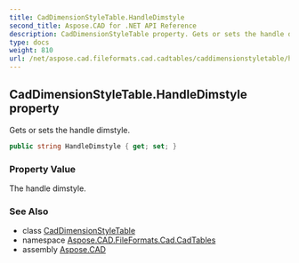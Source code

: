 ```yaml
---
title: CadDimensionStyleTable.HandleDimstyle
second_title: Aspose.CAD for .NET API Reference
description: CadDimensionStyleTable property. Gets or sets the handle dimstyle
type: docs
weight: 810
url: /net/aspose.cad.fileformats.cad.cadtables/caddimensionstyletable/handledimstyle/
---
```

## CadDimensionStyleTable.HandleDimstyle property

Gets or sets the handle dimstyle.

```csharp
public string HandleDimstyle { get; set; }
```

### Property Value

The handle dimstyle.

### See Also

* class [CadDimensionStyleTable](../)
* namespace [Aspose.CAD.FileFormats.Cad.CadTables](../../caddimensionstyletable/)
* assembly [Aspose.CAD](../../../)


